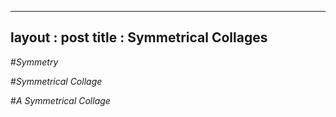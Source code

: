
---
layout : post
title : Symmetrical Collages
---
#*Symmetry*


#*Symmetrical Collage*

#*A Symmetrical Collage*
